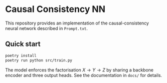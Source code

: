 # Causal Consistency NN

This repository provides an implementation of the causal-consistency neural network described in `Prompt.txt`.

## Quick start

```bash
poetry install
poetry run python src/train.py
```

The model enforces the factorisation $X \to Y \to Z$ by sharing a backbone encoder and three output heads. See the documentation in `docs/` for details.
